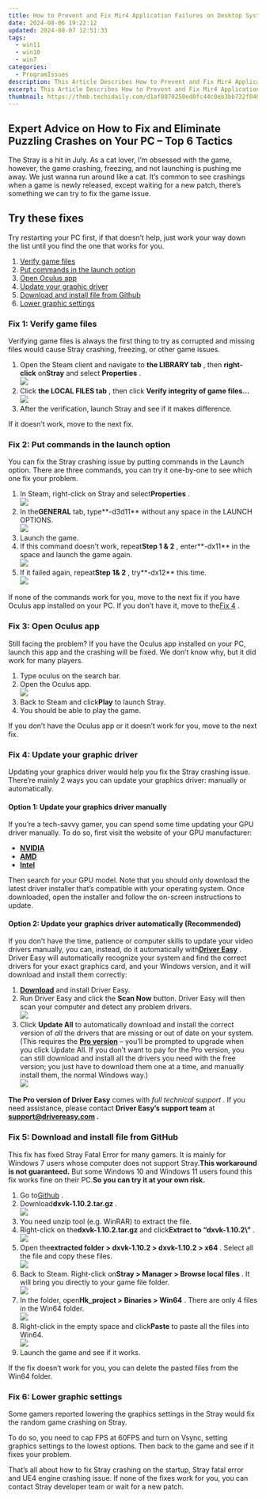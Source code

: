 ```yaml
---
title: How to Prevent and Fix Mir4 Application Failures on Desktop Systems
date: 2024-08-06 19:22:12
updated: 2024-08-07 12:51:33
tags:
  - win11
  - win10
  - win7
categories:
  - ProgramIssues
description: This Article Describes How to Prevent and Fix Mir4 Application Failures on Desktop Systems
excerpt: This Article Describes How to Prevent and Fix Mir4 Application Failures on Desktop Systems
thumbnail: https://thmb.techidaily.com/d1af8070250ed0fc44c0eb3bb732f040d9be0391dec23043dea2f82d9170e773.jpg
---
```


## Expert Advice on How to Fix and Eliminate Puzzling Crashes on Your PC – Top 6 Tactics

The Stray is a hit in July. As a cat lover, I’m obsessed with the game, however, the game crashing, freezing, and not launching is pushing me away. We just wanna run around like a cat. It’s common to see crashings when a game is newly released, except waiting for a new patch, there’s something we can try to fix the game issue.

## Try these fixes

 Try restarting your PC first, if that doesn’t help, just work your way down the list until you find the one that works for you.

1. [Verify game files](https://tools.techidaily.com/drivereasy/download/)
2. [Put commands in the launch option](https://tools.techidaily.com/drivereasy/download/)
3. [Open Oculus app](https://tools.techidaily.com/drivereasy/download/)
4. [Update your graphic driver](https://tools.techidaily.com/drivereasy/download/)
5. [Download and install file from Github](https://tools.techidaily.com/drivereasy/download/)
6. [Lower graphic settings](https://tools.techidaily.com/drivereasy/download/)

### Fix 1: Verify game files

 Verifying game files is always the first thing to try as corrupted and missing files would cause Stray crashing, freezing, or other game issues.

1. Open the Steam client and navigate to **the LIBRARY tab** , then **right-click** on**Stray** and select **Properties** .  
![](https://images.drivereasy.com/wp-content/uploads/2022/07/stray-properties.jpg)
2. Click **the LOCAL FILES tab** , then click **Verify integrity of game files…**  
![](https://images.drivereasy.com/wp-content/uploads/2021/05/verify-integrity-of-game-files-1.png)
3. After the verification, launch Stray and see if it makes difference.

If it doesn’t work, move to the next fix.

### Fix 2: Put commands in the launch option

 You can fix the Stray crashing issue by putting commands in the Launch option. There are three commands, you can try it one-by-one to see which one fix your problem.

1. In Steam, right-click on Stray and select**Properties** .  
![](https://images.drivereasy.com/wp-content/uploads/2022/07/stray-properties.jpg)
2. In the**GENERAL** tab, type**\-d3d11** without any space in the LAUNCH OPTIONS.  
![](https://images.drivereasy.com/wp-content/uploads/2022/07/stray-launch-options.jpg)
3. Launch the game.
4. If this command doesn’t work, repeat**Step 1 & 2** , enter**\-dx11** in the space and launch the game again.  
![](https://images.drivereasy.com/wp-content/uploads/2022/07/stray-dx11.jpg)
5. If it failed again, repeat**Step 1& 2** , try**\-dx12** this time.  
![](https://images.drivereasy.com/wp-content/uploads/2022/07/stray-dx12.jpg)

 If none of the commands work for you, move to the next fix if you have Oculus app installed on your PC. If you don’t have it, move to the[Fix 4](https://tools.techidaily.com/drivereasy/download/) .

### Fix 3: Open Oculus app

 Still facing the problem? If you have the Oculus app installed on your PC, launch this app and the crashing will be fixed. We don’t know why, but it did work for many players.

1. Type oculus on the search bar.
2. Open the Oculus app.  
![](https://images.drivereasy.com/wp-content/uploads/2022/07/oculus-app.jpg)
3. Back to Steam and click**Play** to launch Stray.
4. You should be able to play the game.

 If you don’t have the Oculus app or it doesn’t work for you, move to the next fix.

### Fix 4: Update your graphic driver

 Updating your graphics driver would help you fix the Stray crashing issue. There’re mainly 2 ways you can update your graphics driver: manually or automatically.

#### Option 1: Update your graphics driver manually

 If you’re a tech-savvy gamer, you can spend some time updating your GPU driver manually. To do so, first visit the website of your GPU manufacturer:

* **[NVIDIA](https://tools.techidaily.com/drivereasy/download/)**
* **[AMD](https://www.amd.com/en/support)**
* **[Intel](https://downloadcenter.intel.com/product/80939/Graphics)**

 Then search for your GPU model. Note that you should only download the latest driver installer that’s compatible with your operating system. Once downloaded, open the installer and follow the on-screen instructions to update.

#### Option 2: Update your graphics driver automatically (Recommended)

 If you don’t have the time, patience or computer skills to update your video drivers manually, you can, instead, do it automatically with[**Driver Easy**](https://tools.techidaily.com/drivereasy/download/) . Driver Easy will automatically recognize your system and find the correct drivers for your exact graphics card, and your Windows version, and it will download and install them correctly:

1. **[Download](https://tools.techidaily.com/drivereasy/download/)**  and install Driver Easy.
2. Run Driver Easy and click the **Scan Now** button. Driver Easy will then scan your computer and detect any problem drivers.  
![](https://images.drivereasy.com/wp-content/uploads/2020/08/Scan-now.jpg)
3. Click **Update All** to automatically download and install the correct version of _all_ the drivers that are missing or out of date on your system.(This requires the **[Pro version](https://tools.techidaily.com/drivereasy/download/)**  – you’ll be prompted to upgrade when you click Update All. If you don’t want to pay for the Pro version, you can still download and install all the drivers you need with the free version; you just have to download them one at a time, and manually install them, the normal Windows way.)  
![](https://images.drivereasy.com/wp-content/uploads/2020/09/de-update-all-rtx-3080.jpg)

**The Pro version of Driver Easy** comes with _full technical support_ . If you need assistance, please contact **Driver Easy’s support team** at **[support@drivereasy.com](https://tools.techidaily.com/drivereasy/download/) .**

### Fix 5: Download and install file from GitHub

 This fix has fixed Stray Fatal Error for many gamers. It is mainly for Windows 7 users whose computer does not support Stray.**This workaround is not guaranteed.** But some Windows 10 and Windows 11 users found this fix works fine on their PC.**So you can try it at your own risk.**

1. Go to[Github](https://github.com/doitsujin/dxvk/releases) .
2. Download**dxvk-1.10.2.tar.gz** .  
![](https://images.drivereasy.com/wp-content/uploads/2022/07/stray-github-1.jpg)
3. You need unzip tool (e.g. WinRAR) to extract the file.
4. Right-click on the**dxvk-1.10.2.tar.gz** and click**Extract to “dxvk-1.10.2\\”** .  
![](https://images.drivereasy.com/wp-content/uploads/2022/07/stray-github-2.jpg)
5. Open the**extracted folder > dxvk-1.10.2 > dxvk-1.10.2 > x64** . Select all the file and copy these files.  
![](https://images.drivereasy.com/wp-content/uploads/2022/07/stray-github-3.jpg)
6. Back to Steam. Right-click on**Stray > Manager > Browse local files** . It will bring you directly to your game file folder.  
![](https://images.drivereasy.com/wp-content/uploads/2022/07/stray-gamefiles.jpg)
7. In the folder, open**Hk\_project > Binaries > Win64** . There are only 4 files in the Win64 folder.  
![](https://images.drivereasy.com/wp-content/uploads/2022/07/stray-github-4.jpg)
8. Right-click in the empty space and click**Paste** to paste all the files into Win64.  
![](https://images.drivereasy.com/wp-content/uploads/2022/07/stray-github-5.jpg)
9. Launch the game and see if it works.

 If the fix doesn’t work for you, you can delete the pasted files from the Win64 folder.

### Fix 6: Lower graphic settings

 Some gamers reported lowering the graphics settings in the Stray would fix the random game crashing on Stray.

 To do so, you need to cap FPS at 60FPS and turn on Vsync, setting graphics settings to the lowest options. Then back to the game and see if it fixes your problem.

 That’s all about how to fix Stray crashing on the startup, Stray fatal error and UE4 engine crashing issue. If none of the fixes work for you, you can contact Stray developer team or wait for a new patch.

<ins class="adsbygoogle"
     style="display:block"
     data-ad-format="autorelaxed"
     data-ad-client="ca-pub-7571918770474297"
     data-ad-slot="1223367746"></ins>



<ins class="adsbygoogle"
     style="display:block"
     data-ad-client="ca-pub-7571918770474297"
     data-ad-slot="8358498916"
     data-ad-format="auto"
     data-full-width-responsive="true"></ins>
